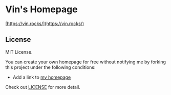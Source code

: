 # Vin's Homepage

[https://vin.rocks/](https://vin.rocks/)

## License

MIT License.

You can create your own homepage for free without notifying me by forking this project under the following conditions:

- Add a link to [my homepage](https://vin.rocks/)

Check out [LICENSE](./LICENSE) for more detail.
